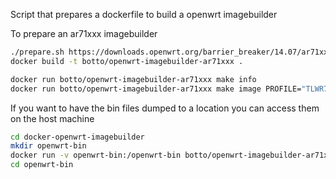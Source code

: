 Script that prepares a dockerfile to build a openwrt imagebuilder

To prepare an ar71xxx imagebuilder

```bash
./prepare.sh https://downloads.openwrt.org/barrier_breaker/14.07/ar71xx/generic/OpenWrt-ImageBuilder-ar71xx_generic-for-linux-x86_64.tar.bz2
docker build -t botto/openwrt-imagebuilder-ar71xxx .
```


```bash
docker run botto/openwrt-imagebuilder-ar71xxx make info
docker run botto/openwrt-imagebuilder-ar71xxx make image PROFILE="TLWR703"
```

If you want to have the bin files dumped to a location you can access them on the host machine

```bash
cd docker-openwrt-imagebuilder
mkdir openwrt-bin
docker run -v openwrt-bin:/openwrt-bin botto/openwrt-imagebuilder-ar71xxx make image PROFILE="TLWR703" BIN_DIR="/openwrt-bin"
cd openwrt-bin
```


